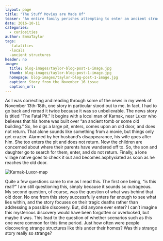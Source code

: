 ```yaml
---
layout: page
title: "The Stuff Movies are Made Of"
teaser: "An entire family perishes attempting to enter an ancient structure...is this really where the story ends?"
date: 2016-10-11
categories:
  - curiosities
author: EmmaTaylor
tags:
  -fatalities
  -locals
  -ancient structures
header: no
image:
  title: blog-images/taylor-blog-post-1-image.jpg
  thumb: blog-images/taylor-blog-post-1-image.jpg
  homepage: blog-images/taylor-blog-post-1-image.jpg
  caption: Story from the November 16 issue
  caption_url:
---
```

As I was correcting and reading through some of the news in my week of November 13th-18th, one story in particular stood out to me. In fact, I had to go back and reread it twice because it was so unbelievable. The news story is titled “The Fatal Pit."  It begins with a local man of Karnak, near Luxor who believes that his home was built over “an ancient tomb or some old building.” So, he digs a large pit, enters, comes upon an old door, and does not return. That alone sounds like something from a movie, but things only get crazier. Alarmed by her husband’s disappearance, his wife goes after him. She too enters the pit and does not return. Now the children are concerned about where their parents have wandered off to. So, the son and daughter go to search for them, enter, and do not return. Finally, a lone village native goes to check it out and becomes asphyxiated as soon as he reaches the old door.

![Karnak-Luxor-map](taylor-post1-map-image.jpg)

Quite a few questions came to me as I read this. The first one being, “is this real?” I am still questioning this, simply because it sounds so outrageous. My second question, of course, was the question of what was behind that old door. No one from this story successfully enters far enough to see what lies within, and the story focuses on their tragic deaths rather than addressing a possible discovery. But, did anyone ever enter? I can’t imagine this mysterious discovery would have been forgotten or overlooked, but maybe it was. This lead to the question of whether scenarios such as this one were common for this time period. Just how often were people discovering strange structures like this under their homes? Was this strange story really so strange?
